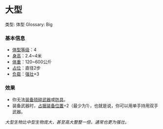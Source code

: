# 大型

类型: 体型
Glossary: Big

### 基本信息

- [体型等级](https://www.notion.so/1b3d619a067b8055a0e9c2d747e0d1ab?pvs=21)：4
- [身高](https://www.notion.so/1b3d619a067b8074a90ff9e90fd2a05a?pvs=21)：2.4~4米
- [体重](https://www.notion.so/1b3d619a067b8044ac61c5f9b7a356e8?pvs=21)：120~600公斤
- [占位](https://www.notion.so/1b3d619a067b804e8195d876ec9d0551?pvs=21)：直径2步
- [负载](https://www.notion.so/1b3d619a067b80c28997e019fd33bbe3?pvs=21)：[强壮](https://www.notion.so/1b3d619a067b8018b6a6d9d43490bbdc?pvs=21)×3

### 效果

- 你无法[装备](https://www.notion.so/1b3d619a067b80f99057fe3412922dd5?pvs=21)[琐碎](https://www.notion.so/1b3d619a067b80609963e9f15016945e?pvs=21)[武器](https://www.notion.so/1b3d619a067b80529a70eee1166b41ef?pvs=21)或[防具](https://www.notion.so/1b3d619a067b80938abaef71568c2e0a?pvs=21)。
- 装备武器时，[占据](https://www.notion.so/1b3d619a067b8021ba8fe7cef8b96857?pvs=21)[装备位置](https://www.notion.so/1b3d619a067b80369463de062aa239bb?pvs=21)÷2（最少为1），也就是说，你可以用单手持用双手武器。

*大型生物比中型生物庞大，甚至高大整整一倍，通常也更为强壮。*